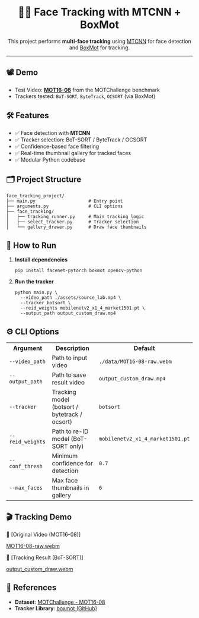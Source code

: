 <h1 align="center">🧑‍💻 Face Tracking with MTCNN + BoxMot</h1>

<p align="center">
  This project performs <strong>multi-face tracking</strong> using 
  <a href="https://github.com/timesler/facenet-pytorch" target="_blank">MTCNN</a> for face detection and 
  <a href="https://github.com/mikel-brostrom/boxmot" target="_blank">BoxMot</a> for tracking.
</p>

<hr>

<h2>📽️ Demo</h2>
<ul>
  <li>Test Video: <a href="https://motchallenge.net/vis/MOT16-08" target="_blank"><strong>MOT16-08</strong></a> from the MOTChallenge benchmark</li>
  <li>Trackers tested: <code>BoT-SORT</code>, <code>ByteTrack</code>, <code>OCSORT</code> (via BoxMot)</li>
</ul>

<h2>🛠️ Features</h2>
<ul>
  <li>✅ Face detection with <strong>MTCNN</strong></li>
  <li>✅ Tracker selection: BoT-SORT / ByteTrack / OCSORT</li>
  <li>✅ Confidence-based face filtering</li>
  <li>✅ Real-time thumbnail gallery for tracked faces</li>
  <li>✅ Modular Python codebase</li>
</ul>

<h2>🗂️ Project Structure</h2>

<pre><code>face_tracking_project/
├── main.py                    # Entry point
├── arguments.py               # CLI options
├── face_tracking/
│   ├── tracking_runner.py     # Main tracking logic
│   ├── select_tracker.py      # Tracker selection
│   └── gallery_drawer.py      # Draw face thumbnails
</code></pre>

<h2>🚀 How to Run</h2>

<ol>
  <li><strong>Install dependencies</strong></li>
  <pre><code>pip install facenet-pytorch boxmot opencv-python</code></pre>

  <li><strong>Run the tracker</strong></li>
  <pre><code>python main.py \
  --video_path ./assets/source_lab.mp4 \
  --tracker botsort \
  --reid_weights mobilenetv2_x1_4_market1501.pt \
  --output_path output_custom_draw.mp4
</code></pre>
</ol>

<h2>⚙️ CLI Options</h2>

<table>
  <tr><th>Argument</th><th>Description</th><th>Default</th></tr>
  <tr><td><code>--video_path</code></td><td>Path to input video</td><td><code>./data/MOT16-08-raw.webm</code></td></tr>
  <tr><td><code>--output_path</code></td><td>Path to save result video</td><td><code>output_custom_draw.mp4</code></td></tr>
  <tr><td><code>--tracker</code></td><td>Tracking model (botsort / bytetrack / ocsort)</td><td><code>botsort</code></td></tr>
  <tr><td><code>--reid_weights</code></td><td>Path to re-ID model (BoT-SORT only)</td><td><code>mobilenetv2_x1_4_market1501.pt</code></td></tr>
  <tr><td><code>--conf_thresh</code></td><td>Minimum confidence for detection</td><td><code>0.7</code></td></tr>
  <tr><td><code>--max_faces</code></td><td>Max face thumbnails in gallery</td><td><code>6</code></td></tr>
</table>

<h2>🎬 Tracking Demo</h2>

🔹 [Original Video (MOT16-08)]

[MOT16-08-raw.webm](https://github.com/user-attachments/assets/31a71e9e-2cc8-4431-88e1-e92a1ae3d251)

🔸 [Tracking Result (BoT-SORT)]

[output_custom_draw.webm](https://github.com/user-attachments/assets/35d93389-4ed8-44af-bf50-ac34720c25c9)


<h2>📌 References</h2>

<ul>
  <li>
    <strong>Dataset</strong>: 
    <a href="https://motchallenge.net/vis/MOT16-08" target="_blank">MOTChallenge - MOT16-08</a>
  </li>
  <li>
    <strong>Tracker Library</strong>: 
    <a href="https://github.com/mikel-brostrom/boxmot" target="_blank">boxmot (GitHub)</a>
  </li>
</ul>
